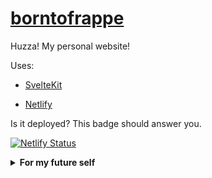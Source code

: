 # [borntofrappe](https://borntofrappe.netlify.app/)

Huzza! My personal website!

Uses:

- [SvelteKit](https://kit.svelte.dev/)

- [Netlify](https://www.netlify.com/)

Is it deployed? This badge should answer you.

[![Netlify Status](https://api.netlify.com/api/v1/badges/4e7278de-b395-4b4c-a54c-4c12fbd57fc9/deploy-status)](https://app.netlify.com/sites/borntofrappe/deploys)

<details>
<summary><strong>For my future self</strong></summary>

## Init

```bash
npm init svelte@next
```

- Directory not empty. Continue? **y**

- Which Svelte app template? **Skeleton project**

- Use TypeScript? **No**

- Add ESLint for code linting? **Yes**

- Add Prettier for code formatting? **Yes**

## Local development

```bash
npm install
npm run dev
```

## Local build

```bash
npm run build
npm run preview
```

## Netlify adapter

```bash
npm i -D @sveltejs/adapter-netlify@next
```

## Netlify config

In `svelte.config.js`:

```js
import adapter from '@sveltejs/adapter-netlify';

const config = {
	kit: {
		adapter: adapter(),
		target: '#svelte'
	}
};
```

With `netlify.toml`:

```toml
[build]
  command = "npm run build"
  publish = "build"
```

Direct toward build command and folder. The config file overrides the option specified in the Netlify UI.

```toml
[context.production]
  environment = { NODE_VERSION = "14.18.1" }
```

Removes a bunch of warnings for optional dependencies relying on later node & npm versions. Netlify would use 10.24.1. 14.8.1 it's what I have locally.

```toml
[functions]
  node_bundler = "esbuild"
```

Seems to fix [an issue with a specific package](https://github.com/sveltejs/kit/issues/2523) which causes the Netlify build to fail.

## Icons

I drew an SVG icon to make out the outline of a rocket. From this starting point I removed the unnecessary whitespace and converted the `hsl` color with hexadecimal, saving up a few bytes.

With [realfavicongenerator](https://realfavicongenerator.net) I created the `.png`, `.ico` variants.

With [squoosh](https://squoosh.app/) I finally optimized the images.

## Webfonts

From [Google fonts](https://fonts.google.com/) I cherry picked:

- JosefinSans, only in its semibold variant

- Jost, considering the regular, semibold and italic variants

I don't load a `monospace` webfont and instead prefer to rely on the system font stack. Inconsolata is my preferred option, but it's used only if already available on the machine.

With [fontsquirrel](https://www.fontsquirrel.com/tools/webfont-generator) I created the `woff` and `woff2` file formats, changing a few options in the process:

- keep existing true type hinting

- do not fix GASP table

- no adjustment for vertical metrics

- do not fix missing glyphs, either spaces or hyphens

I don't like the idea that the generator meddles with the typeface, especially considering the vertical measure.

The fonts are placed in the `static` folder and loaded `app.html` following the one-step loading strategy explained in [a comprehensive guide to webfonts](https://www.zachleat.com/web/comprehensive-webfonts/).

In terms of CSS the `<style>` tag associates the fonts with the class `.webfonts`, relying by default on the system font stack.

In terms of JavaScript the `<script/>` tag loads the fonts with the [font loading API](https://developer.mozilla.org/en-US/docs/Web/API/CSS_Font_Loading_API).

## Colors

Following the suggestion from [refactoring UI](https://www.refactoringui.com/previews/building-your-color-palette) the `:root` selector defines custom properties for different sets of colors. Each set has ten combinations of `hsl` values with decreasing brightness.

```css
:root {
	--cool-grey-000: hsl(216, 33%, 97%);
	--cool-grey-100: hsl(214, 15%, 91%);
	/*  */
	--cool-grey-800: hsl(209, 20%, 25%);
	--cool-grey-900: hsl(210, 24%, 16%);
}
```

From this starting point the `body` selector introduces the properties actually used throughout the website.

```css
body {
	--copy-color: var(--cool-grey-200);
	--heading-color: var(--cool-grey-100);
}
```

This makes it easier to implement an alternative color palette, say for a dark theme.

```css
body.dark {
	--copy-color: var(--blue-grey-200);
	--heading-color: var(--blue-grey-100);
}
```

The properties will cascade down to benefiting elements.

_Please note:_ the dark theme has not been developed, yet.

`app.css` defines the properties. `__layout.svelte` imports the stylesheet directly in the script.

```svelte
import '../app.css';
```

## Custom properties

Beside color properties I use the `:root` selector to define other values repeated throughout the website. The idea is to have a system for sizes, transitions and any other value which needs consistency.

For each property using a custom property I repeat the declaration to provide a fallback. This value works for browsers which do not support custom properties.

```css
body {
	color: hsl(209, 20%, 25%);
	color: var(--copy-color);
}
```

I chose not to, but it is possible to repeat the value inside of the `var()` function. This works for browsers that do support custom properties, but are not able to find the custom property itself.

```css
body {
	color: var(--copy-color, hsl(209, 20%, 25%));
}
```

Say `--copy-color` is not defined, without this fallback the browser would revert to the initial value.

## Sizes

With `--size` I include steps from the [major third](https://www.modularscale.com/?1&em&1.25) scale.

```css
:root {
	--size-300: 0.8rem;
	--size-400: 1rem;
}
```

## CSS reset

In `app.css` I follow most of the guidance from [a modern CSS reset](https://piccalil.li/blog/a-modern-css-reset/).

## Color preference

The website has two color schemes, inspired by the light and dark preference of the CSS media query. The preference is set on the `html` selector so that `app.html` is able to immediately consider the choice in the script preceding the body.

Each time you need to set properties which are theme-dependent remember to use two declarations:

```css
@media (prefers-color-scheme: dark) {
	:global(html:not([data-preference])) YOUR_SELECTOR_HERE {
	}
}

:global(html[data-preference='dark']) YOUR_SELECTOR_HERE {
}
```

This is to consider the dark color preference for the specific attribute _or_ the preference set through the media query when the attribute does not exist.

## Breadcrumbs

`$app/stores` provides a store describing the page, and most usefully its path. The value is used in `BreadcrumbNavigation` to create a series of anchor link elements leading up to the current URL.

The logic is slightly complicated by the fact that for the root path the idea is to show the string 'borntofrappe' alongside the icon of a rocket.

For each additional path the string of text is accompanied by an icon when one is available with the same name.

## Meta

The `<Meta />` component includes a title, description and link for the canonical URL. For the title the information is extracted from the page store, through `$app/store`, but it is possible to override the deault by passing a value through `props`.

The error page originally leaned on this setup to show the status code.

```svelte
<Meta title="borntofrappe / {status}" description={error} />
```

Ultimately, however, I opted to just include the description and rely on the default value.

## observe

In the homepage the goal is to animate different nodes through the intersection observer API. `utils.js` creates an action for such an occasion, receiving the node and attaching a class of `.observed` on the basis of the element's position, but also preference for reduced motion.

The animation is conditioned to the class selector.

```css
section.observed::after {
	animation-play-state: running;
}
```

However, Svelte strips the CSS since it detects that there are no elements in the component with the matching class.

This explains the explicit mention of the `observed` class.

```svelte
<section class:observed={false} />
```

With a default value of `false` the class is present only following the `observe` action.

```svelte
<section class:observed={false} use:observe />
```

In the CSS I maintained the selector in a media query, but considering the preference through the action the `@media` expression becomes redundant.

```diff
-@media (prefers-reduced-motion: no-preference) {
section.observed::after {
  animation-play-state: running;
}
-}
```

The snippet is for `About.svelte` but is relevant to any other component relying on the action.

## const vs export let

The `<About />` component relies on hard-coded arrays. Past the colors, which match the `hsl` values of the default color scheme before relying on custom properties, consider whether or not to receive the keywords describing the icons through props.

```svelte
<script>
	export let satellites;
</script>
```

In this manner you can change the icons without modifying the component itself. The same spiel could apply to the hero component.

## Skip to content

The anchor link pointing toward the element with an id of `content` is included in the layout file. I'm not comfortable with this choice as the associated element is in the different routes.

```svelte
<SkipToContent />
<div>
	<Starter />

	<slot />
	<!-- #content in here  -->

	<Footer />
</div>
```

What's even less comfortable is that SvelteKit seems to intercept keyboard focus and the feature doesn't work as expected...

##

</details>
